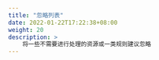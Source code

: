 ```yaml
---
title: "忽略列表"
date: 2022-01-22T17:22:38+08:00
weight: 20
description: >
    将一些不需要进行处理的资源或一类规则建议忽略
---
```


